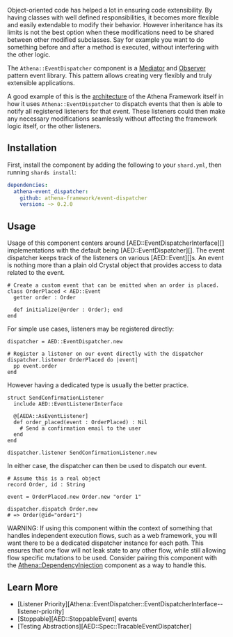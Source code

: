 Object-oriented code has helped a lot in ensuring code extensibility.
By having classes with well defined responsibilities, it becomes more flexible and easily extendable to modify their behavior.
However inheritance has its limits is not the best option when these modifications need to be shared between other modified subclasses.
Say for example you want to do something before and after a method is executed, without interfering with the other logic.

The `Athena::EventDispatcher` component is a [Mediator](https://en.wikipedia.org/wiki/Mediator_pattern) and [Observer](https://en.wikipedia.org/wiki/Observer_pattern) pattern event library.
This pattern allows creating very flexibly and truly extensible applications.

A good example of this is the [architecture](/getting_started/middleware#events) of the Athena Framework itself in how it uses `Athena::EventDispatcher` to dispatch events that then is able to notify all registered listeners for that event.
These listeners could then make any necessary modifications seamlessly without affecting the framework logic itself, or the other listeners.

## Installation

First, install the component by adding the following to your `shard.yml`, then running `shards install`:

```yaml
dependencies:
  athena-event_dispatcher:
    github: athena-framework/event-dispatcher
    version: ~> 0.2.0
```
## Usage

Usage of this component centers around [AED::EventDispatcherInterface][] implementations with the default being [AED::EventDispatcher][].
The event dispatcher  keeps track of the listeners on various [AED::Event][]s.
An event is nothing more than a plain old Crystal object that provides access to data related to the event.

```crystal
# Create a custom event that can be emitted when an order is placed.
class OrderPlaced < AED::Event
  getter order : Order

  def initialize(@order : Order); end
end
```

For simple use cases, listeners may be registered directly:

```crystal
dispatcher = AED::EventDispatcher.new

# Register a listener on our event directly with the dispatcher
dispatcher.listener OrderPlaced do |event|
  pp event.order
end
```

However having a dedicated type is usually the better practice.

```crystal
struct SendConfirmationListener
  include AED::EventListenerInterface

  @[AEDA::AsEventListener]
  def order_placed(event : OrderPlaced) : Nil
    # Send a confirmation email to the user
  end
end

dispatcher.listener SendConfirmationListener.new
```

In either case, the dispatcher can then be used to dispatch our event.

```crystal
# Assume this is a real object
record Order, id : String

event = OrderPlaced.new Order.new "order 1"

dispatcher.dispatch Order.new
# => Order(@id="order1")
```

WARNING: If using this component within the context of something that handles independent execution flows, such as a web framework, you will want there to be a dedicated dispatcher instance for each path.
This ensures that one flow will not leak state to any other flow, while still allowing flow specific mutations to be used.
Consider pairing this component with the [Athena::DependencyInjection](/DependencyInjection) component as a way to handle this.

## Learn More

* [Listener Priority][Athena::EventDispatcher::EventDispatcherInterface--listener-priority]
* [Stoppable][AED::StoppableEvent] events
* [Testing Abstractions][AED::Spec::TracableEventDispatcher]
